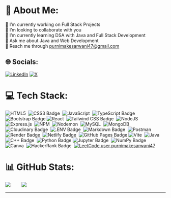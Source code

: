 # 💫 About Me:
🔭 I’m currently working on Full Stack Projects<br>👯 I’m looking to collaborate with you<br>🌱 I’m currently learning DSA with Java and Full Stack Development <br>💬 Ask me about Java and Web Development<br>📩 Reach me through purnimakesarwani47@gmail.com


## 🌐 Socials:
[![LinkedIn](https://img.shields.io/badge/LinkedIn-%230077B5.svg?logo=linkedin&logoColor=white)](https://linkedin.com/in/purnima-kesarwani-b61047276) [![X](https://img.shields.io/badge/X-black.svg?logo=X&logoColor=white)](https://x.com/@Purnima53557204) 

# 💻 Tech Stack:

![HTML5](https://img.shields.io/badge/html5-%23E34F26.svg?style=flat&logo=html5&logoColor=white) &nbsp;![CSS3 Badge](https://img.shields.io/badge/CSS3-1572B6?logo=css3&logoColor=fff&style=plastic) &nbsp;![JavaScript](https://img.shields.io/badge/javascript-%23323330.svg?style=flat&logo=javascript&logoColor=%23F7DF1E) &nbsp;![TypeScript Badge](https://img.shields.io/badge/TypeScript-3178C6?logo=typescript&logoColor=fff&style=plastic) &nbsp;![Bootstrap Badge](https://img.shields.io/badge/Bootstrap-7952B3?logo=bootstrap&logoColor=fff&style=plastic)&nbsp;![React](https://img.shields.io/badge/react-%2320232a.svg?style=flat&logo=react&logoColor=%2361DAFB) &nbsp;![Tailwind CSS Badge](https://img.shields.io/badge/Tailwind%20CSS-06B6D4?logo=tailwindcss&logoColor=fff&style=plastic) &nbsp;![NodeJS](https://img.shields.io/badge/node.js-6DA55F?style=flat&logo=node.js&logoColor=white) &nbsp;![Express.js](https://img.shields.io/badge/express.js-%23404d59.svg?style=flat&logo=express&logoColor=%2361DAFB) &nbsp;![NPM](https://img.shields.io/badge/NPM-%23CB3837.svg?style=flat&logo=npm&logoColor=white) &nbsp;![Nodemon](https://img.shields.io/badge/NODEMON-%23323330.svg?style=flat&logo=nodemon&logoColor=%BBDEAD) &nbsp;![MySQL](https://img.shields.io/badge/mysql-4479A1.svg?style=flat&logo=mysql&logoColor=white) &nbsp;![MongoDB](https://img.shields.io/badge/MongoDB-%234ea94b.svg?style=flat&logo=mongodb&logoColor=white) &nbsp;![Cloudinary Badge](https://img.shields.io/badge/Cloudinary-3448C5?logo=cloudinary&logoColor=fff&style=plastic) &nbsp;![.ENV Badge](https://img.shields.io/badge/.ENV-ECD53F?logo=dotenv&logoColor=000&style=plastic) &nbsp;![Markdown Badge](https://img.shields.io/badge/Markdown-000?logo=markdown&logoColor=fff&style=plastic) &nbsp;![Postman](https://img.shields.io/badge/Postman-FF6C37?style=flat&logo=postman&logoColor=white) &nbsp;![Render Badge](https://img.shields.io/badge/Render-000?logo=render&logoColor=fff&style=plastic) &nbsp;![Netlify Badge](https://img.shields.io/badge/Netlify-00C7B7?logo=netlify&logoColor=fff&style=plastic) &nbsp;![GitHub Pages Badge](https://img.shields.io/badge/GitHub%20Pages-222?logo=githubpages&logoColor=fff&style=plastic)&nbsp;![Vite](https://img.shields.io/badge/vite-%23646CFF.svg?style=flat&logo=vite&logoColor=white) &nbsp;![Java](https://img.shields.io/badge/java-%23ED8B00.svg?style=flat&logo=openjdk&logoColor=white) &nbsp;![C++ Badge](https://img.shields.io/badge/C%2B%2B-00599C?logo=cplusplus&logoColor=fff&style=plastic) &nbsp;![Python Badge](https://img.shields.io/badge/Python-3776AB?logo=python&logoColor=fff&style=plastic)&nbsp;![Jupyter Badge](https://img.shields.io/badge/Jupyter-F37626?logo=jupyter&logoColor=fff&style=plastic) &nbsp;![NumPy Badge](https://img.shields.io/badge/NumPy-013243?logo=numpy&logoColor=fff&style=plastic) &nbsp;![Canva](https://img.shields.io/badge/Canva-%2300C4CC.svg?style=flat&logo=Canva&logoColor=white) &nbsp;![HackerRank Badge](https://img.shields.io/badge/HackerRank-00EA64?logo=hackerrank&logoColor=000&style=plastic) &nbsp;[![LeetCode user purnimakesarwani47](https://img.shields.io/badge/dynamic/json?style=plastic&labelColor=black&color=%23ffa116&label=Solved&query=solvedOverTotal&url=https%3A%2F%2Fleetcode-badge.vercel.app%2Fapi%2Fusers%2Fpurnimakesarwani47&logo=leetcode&logoColor=yellow)](https://leetcode.com/purnimakesarwani47/)

# 📊 GitHub Stats:
![](https://github-readme-streak-stats.herokuapp.com/?user=Purnima47&theme=dark&hide_border=false)
&nbsp;
&nbsp;
&nbsp;
&nbsp;
![](https://github-readme-stats.vercel.app/api/top-langs/?username=Purnima47&theme=dark&hide_border=false&include_all_commits=false&count_private=false&layout=compact)

---
